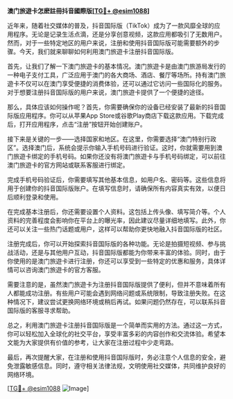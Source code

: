 **澳门旅遊卡怎麽註冊抖音國際版[[TG💪+ @esim1088](https://t.me/s/esim1088)]**

近年来，随着社交媒体的普及，抖音国际版（TikTok）成为了一款风靡全球的应用程序。无论是记录生活点滴，还是分享创意视频，这款应用都吸引了无数用户。然而，对于一些特定地区的用户来说，注册和使用抖音国际版可能需要额外的步骤。今天，我们就来聊聊如何利用澳门旅遊卡注册抖音国际版。

首先，让我们了解一下澳门旅遊卡的基本情况。澳门旅遊卡是由澳门旅游局发行的一种电子支付工具，广泛应用于澳门的各大商场、酒店、餐厅等场所。持有澳门旅遊卡不仅可以在澳门享受便捷的消费体验，还可以通过它访问一些国际化的服务。对于想要注册抖音国际版的用户来说，澳门旅遊卡提供了一个便捷的途径。

那么，具体应该如何操作呢？首先，你需要确保你的设备已经安装了最新的抖音国际版应用程序。你可以从苹果App Store或谷歌Play商店下载这款应用。下载完成后，打开应用程序，点击“注册”按钮开始创建账户。

接下来是关键的一步——选择国家和地区。在这里，你需要选择“澳门特别行政区”。选择澳门后，系统会提示你输入手机号码进行验证。这时，你就需要用到澳门旅遊卡绑定的手机号码。如果你还没有将澳门旅遊卡与手机号码绑定，可以前往澳门旅遊卡的官方网站或联系客服进行绑定。

完成手机号码验证后，你需要填写其他基本信息，如用户名、密码等。这些信息将用于创建你的抖音国际版账户。在填写信息时，请确保所有内容真实有效，以便日后顺利登录和使用。

在完成基本注册后，你还需要设置个人资料。这包括上传头像、填写简介等。个人资料的完善程度会影响你在平台上的曝光率，因此建议尽量详细地填写。此外，你还可以关注一些热门话题或用户，这样可以帮助你更快地融入抖音国际版的社区。

注册完成后，你可以开始探索抖音国际版的各种功能。无论是拍摄短视频、参与挑战活动，还是与其他用户互动，抖音国际版都能为你带来丰富的体验。同时，由于你使用的是澳门旅遊卡进行注册，你还可以享受到一些特定的优惠和服务，具体详情可以咨询澳门旅遊卡的官方客服。

需要注意的是，虽然澳门旅遊卡为注册抖音国际版提供了便利，但并不意味着所有人都能成功注册。有些用户可能会遇到网络问题或系统限制，导致注册失败。在这种情况下，建议尝试更换网络环境或稍后再试。如果问题仍然存在，可以联系抖音国际版的客服寻求帮助。

总之，利用澳门旅遊卡注册抖音国际版是一个简单而实用的方法。通过这一方式，你可以轻松加入全球化的社交平台，享受丰富多彩的内容创作和交流体验。希望本文能为大家提供有价值的参考，让大家在注册过程中少走弯路。

最后，再次提醒大家，在注册和使用抖音国际版时，务必注意个人信息的安全，避免泄露敏感信息。同时，遵守相关法律法规，文明使用社交媒体，共同维护良好的网络环境。

[[TG💪+ @esim1088](https://t.me/s/esim1088) ![Image](https://i.postimg.cc/4NQfJmqS/Snipaste-2025-05-13-00-14-12.png)]